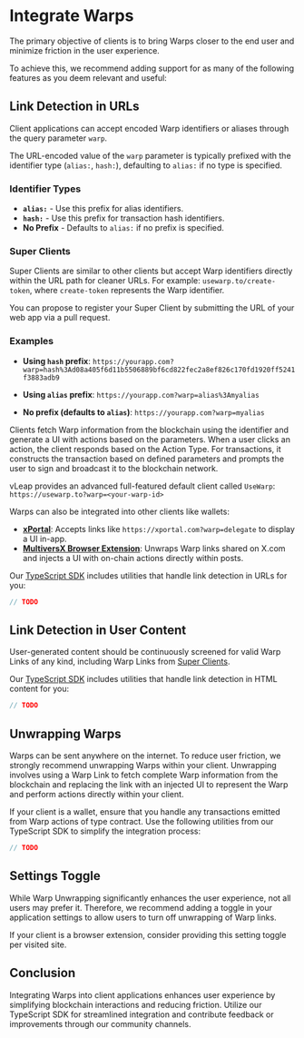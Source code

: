 # Integrate Warps

The primary objective of clients is to bring Warps closer to the end user and minimize friction in the user experience.

To achieve this, we recommend adding support for as many of the following features as you deem relevant and useful:

## Link Detection in URLs

Client applications can accept encoded Warp identifiers or aliases through the query parameter `warp`.

The URL-encoded value of the `warp` parameter is typically prefixed with the identifier type (`alias:`, `hash:`), defaulting to `alias:` if no type is specified.

### Identifier Types

- **`alias:`** - Use this prefix for alias identifiers.
- **`hash:`** - Use this prefix for transaction hash identifiers.
- **No Prefix** - Defaults to `alias:` if no prefix is specified.

### Super Clients

Super Clients are similar to other clients but accept Warp identifiers directly within the URL path for cleaner URLs. For example: `usewarp.to/create-token`, where `create-token` represents the Warp identifier.

You can propose to register your Super Client by submitting the URL of your web app via a pull request.

### Examples

- **Using `hash` prefix**:
  `https://yourapp.com?warp=hash%3Ad08a405f6d11b5506889bf6cd822fec2a8ef826c170fd1920ff5241f3883adb9`

- **Using `alias` prefix**:
  `https://yourapp.com?warp=alias%3Amyalias`

- **No prefix (defaults to `alias`)**:
  `https://yourapp.com?warp=myalias`

Clients fetch Warp information from the blockchain using the identifier and generate a UI with actions based on the parameters. When a user clicks an action, the client responds based on the Action Type. For transactions, it constructs the transaction based on defined parameters and prompts the user to sign and broadcast it to the blockchain network.

vLeap provides an advanced full-featured default client called `UseWarp`:
`https://usewarp.to?warp=<your-warp-id>`

Warps can also be integrated into other clients like wallets:

- **[xPortal](https://xportal.com)**: Accepts links like `https://xportal.com?warp=delegate` to display a UI in-app.
- **[MultiversX Browser Extension](https://chromewebstore.google.com/detail/multiversx-wallet/dngmlblcodfobpdpecaadgfbcggfjfnm)**: Unwraps Warp links shared on X.com and injects a UI with on-chain actions directly within posts.

Our [TypeScript SDK](./sdks.md#typescript) includes utilities that handle link detection in URLs for you:

```typescript
// TODO
```

## Link Detection in User Content

User-generated content should be continuously screened for valid Warp Links of any kind, including Warp Links from [Super Clients](#super-clients).

Our [TypeScript SDK](./sdks.md#typescript) includes utilities that handle link detection in HTML content for you:

```typescript
// TODO
```

## Unwrapping Warps

Warps can be sent anywhere on the internet. To reduce user friction, we strongly recommend unwrapping Warps within your client. Unwrapping involves using a Warp Link to fetch complete Warp information from the blockchain and replacing the link with an injected UI to represent the Warp and perform actions directly within your client.

If your client is a wallet, ensure that you handle any transactions emitted from Warp actions of type contract.
Use the following utilities from our TypeScript SDK to simplify the integration process:

```typescript
// TODO
```

## Settings Toggle

While Warp Unwrapping significantly enhances the user experience, not all users may prefer it. Therefore, we recommend adding a toggle in your application settings to allow users to turn off unwrapping of Warp links.

If your client is a browser extension, consider providing this setting toggle per visited site.

## Conclusion

Integrating Warps into client applications enhances user experience by simplifying blockchain interactions and reducing friction. Utilize our TypeScript SDK for streamlined integration and contribute feedback or improvements through our community channels.
